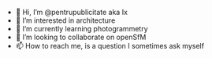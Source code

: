- 👋 Hi, I’m @pentrupublicitate aka Ix
- 👀 I’m interested in architecture
- 🌱 I’m currently learning photogrammetry
- 💞️ I’m looking to collaborate on openSfM
- 📫 How to reach me, is a question I sometimes ask myself

<!---
pentrupublicitate/pentrupublicitate is a ✨ special ✨ repository because its `README.md` (this file) appears on your GitHub profile.
You can click the Preview link to take a look at your changes.
--->
